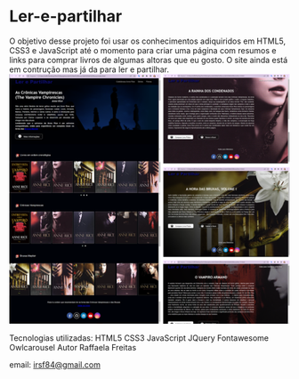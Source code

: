 # Ler-e-partilhar
O objetivo desse projeto foi usar os conhecimentos adiquiridos em HTML5, CSS3 e JavaScript até o momento para criar uma página com resumos e links para comprar livros de algumas altoras que eu gosto. O site ainda está em contrução mas já da para ler e partilhar.
![](https://github.com/Raffafe/ler-e-partilhar/blob/e2ecfb8fe9a0473bd21e06cc2dd63771d152df44/img/aparencia-do-site.png)

Tecnologias utilizadas:
HTML5
CSS3
JavaScript
JQuery
Fontawesome
Owlcarousel
Autor
Raffaela Freitas

email: irsf84@gmail.com
